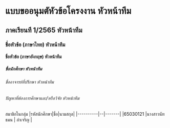 # แบบขออนุมตัหัวข้อโครงงาน 	หัวหน้าทีม
## ภาคเรียนที 1/2565 	หัวหน้าทีม
### ชื่อหัวข้อ (ภาษาไทย) 	หัวหน้าทีม
#### ชื่อหัวข้อ (ภาษาอังกฤษ) 	หัวหน้าทีม
##### ชื่อนักศึกษา 	หัวหน้าทีม
###### ชื่ออาจารย์ที่ปรึกษา 	หัวหน้าทีม
###### ปัญหาที่ต้องการศึกษาและ/หรือวิจัย 	หัวหน้าทีม

สมาชิกในกลุ่ม 
|รหัสนักศึกษา|ชื่อ|นามสกุล|
|----------|--|-------|
|65030121  |นางสาวนัทธมน | ลำเจริญ |
